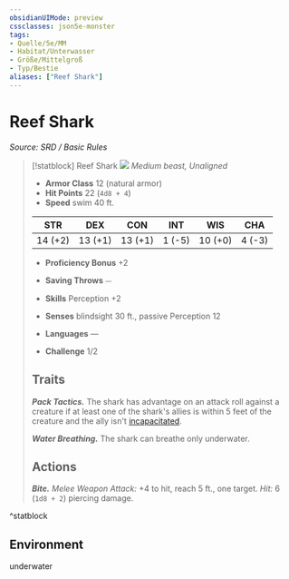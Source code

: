 ```yaml
---
obsidianUIMode: preview
cssclasses: json5e-monster
tags:
- Quelle/5e/MM
- Habitat/Unterwasser
- Größe/Mittelgroß
- Typ/Bestie
aliases: ["Reef Shark"]
---
```

# Reef Shark
*Source: SRD / Basic Rules*  

> [!statblock] Reef Shark
> ![](compendium/bestiary/beast/token/reef-shark.png#token)
> *Medium beast, Unaligned*
> 
> - **Armor Class** 12  (natural armor)
> - **Hit Points** 22 (`4d8 + 4`)
> - **Speed** swim 40 ft.
> 
> |STR|DEX|CON|INT|WIS|CHA|
> |:---:|:---:|:---:|:---:|:---:|:---:|
> |14 (+2)|13 (+1)|13 (+1)| 1 (-5)|10 (+0)| 4 (-3)|
> 
> - **Proficiency Bonus** +2
> - **Saving Throws** ⏤
> - **Skills** Perception +2
> - **Senses** blindsight 30 ft., passive Perception 12
> 
> - **Languages** —
> - **Challenge** 1/2
> 
> ## Traits
> 
> ***Pack Tactics.*** The shark has advantage on an attack roll against a creature if at least one of the shark's allies is within 5 feet of the creature and the ally isn't [incapacitated](rules/conditions.md#incapacitated).
> 
> ***Water Breathing.*** The shark can breathe only underwater.
> 
> ## Actions
> 
> ***Bite.*** *Melee Weapon Attack:* +4 to hit, reach 5 ft., one target. *Hit:* 6 (`1d8 + 2`) piercing damage.
^statblock

## Environment

underwater